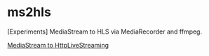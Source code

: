 # ms2hls
[Experiments] MediaStream to HLS via MediaRecorder and ffmpeg.

[MediaStream to HttpLiveStreaming](https://leader22.github.io/slides/pxg_camp-2017b/)
